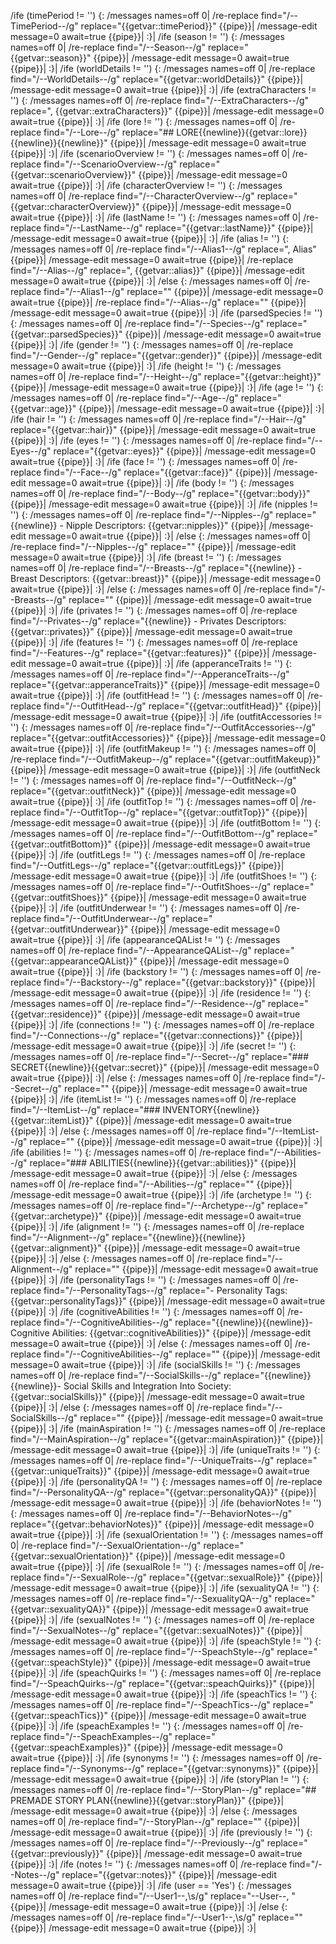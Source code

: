 /ife (timePeriod != '') {:
	/messages names=off 0|
	/re-replace find="/--TimePeriod--/g" replace="{{getvar::timePeriod}}" {{pipe}}|
	/message-edit message=0 await=true {{pipe}}|
:}|
/ife (season != '') {:
	/messages names=off 0|
	/re-replace find="/--Season--/g" replace="{{getvar::season}}" {{pipe}}|
	/message-edit message=0 await=true {{pipe}}|
:}|
/ife (worldDetails != '') {:
	/messages names=off 0|
	/re-replace find="/--WorldDetails--/g" replace="{{getvar::worldDetails}}" {{pipe}}|
	/message-edit message=0 await=true {{pipe}}|
:}|
/ife (extraCharacters != '') {:
	/messages names=off 0|
	/re-replace find="/--ExtraCharacters--/g" replace=", {{getvar::extraCharacters}}" {{pipe}}|
	/message-edit message=0 await=true {{pipe}}|
:}|
/ife (lore != '') {:
	/messages names=off 0|
	/re-replace find="/--Lore--/g" replace="## LORE{{newline}}{{getvar::lore}}{{newline}}{{newline}}" {{pipe}}|
	/message-edit message=0 await=true {{pipe}}|
:}|
/ife (scenarioOverview != '') {:
	/messages names=off 0|
	/re-replace find="/--ScenarioOverview--/g" replace="{{getvar::scenarioOverview}}" {{pipe}}|
	/message-edit message=0 await=true {{pipe}}|
:}|
/ife (characterOverview != '') {:
	/messages names=off 0|
	/re-replace find="/--CharacterOverview--/g" replace="{{getvar::characterOverview}}" {{pipe}}|
	/message-edit message=0 await=true {{pipe}}|
:}|
/ife (lastName != '') {:
	/messages names=off 0|
	/re-replace find="/--LastName--/g" replace="{{getvar::lastName}}" {{pipe}}|
	/message-edit message=0 await=true {{pipe}}|
:}|
/ife (alias != '') {:
	/messages names=off 0|
	/re-replace find="/--Alias1--/g" replace=", Alias" {{pipe}}|
	/message-edit message=0 await=true {{pipe}}|
	/re-replace find="/--Alias--/g" replace=", {{getvar::alias}}" {{pipe}}|
	/message-edit message=0 await=true {{pipe}}|
:}|
/else {:
	/messages names=off 0|
	/re-replace find="/--Alias1--/g" replace="" {{pipe}}|
	/message-edit message=0 await=true {{pipe}}|
	/re-replace find="/--Alias--/g" replace="" {{pipe}}|
	/message-edit message=0 await=true {{pipe}}|
:}|
/ife (parsedSpecies != '') {:
	/messages names=off 0|
	/re-replace find="/--Species--/g" replace="{{getvar::parsedSpecies}}" {{pipe}}|
	/message-edit message=0 await=true {{pipe}}|
:}|
/ife (gender != '') {:
	/messages names=off 0|
	/re-replace find="/--Gender--/g" replace="{{getvar::gender}}" {{pipe}}|
	/message-edit message=0 await=true {{pipe}}|
:}|
/ife (height != '') {:
	/messages names=off 0|
	/re-replace find="/--Height--/g" replace="{{getvar::height}}" {{pipe}}|
	/message-edit message=0 await=true {{pipe}}|
:}|
/ife (age != '') {:
	/messages names=off 0|
	/re-replace find="/--Age--/g" replace="{{getvar::age}}" {{pipe}}|
	/message-edit message=0 await=true {{pipe}}|
:}|
/ife (hair != '') {:
	/messages names=off 0|
	/re-replace find="/--Hair--/g" replace="{{getvar::hair}}" {{pipe}}|
	/message-edit message=0 await=true {{pipe}}|
:}|
/ife (eyes != '') {:
	/messages names=off 0|
	/re-replace find="/--Eyes--/g" replace="{{getvar::eyes}}" {{pipe}}|
	/message-edit message=0 await=true {{pipe}}|
:}|
/ife (face != '') {:
	/messages names=off 0|
	/re-replace find="/--Face--/g" replace="{{getvar::face}}" {{pipe}}|
	/message-edit message=0 await=true {{pipe}}|
:}|
/ife (body != '') {:
	/messages names=off 0|
	/re-replace find="/--Body--/g" replace="{{getvar::body}}" {{pipe}}|
	/message-edit message=0 await=true {{pipe}}|
:}|
/ife (nipples != '') {:
	/messages names=off 0|
	/re-replace find="/--Nipples--/g" replace="{{newline}} - Nipple Descriptors: {{getvar::nipples}}" {{pipe}}|
	/message-edit message=0 await=true {{pipe}}|
:}|
/else {:
	/messages names=off 0|
	/re-replace find="/--Nipples--/g" replace="" {{pipe}}|
	/message-edit message=0 await=true {{pipe}}|
:}|
/ife (breast != '') {:
	/messages names=off 0|
	/re-replace find="/--Breasts--/g" replace="{{newline}} - Breast Descriptors: {{getvar::breast}}" {{pipe}}|
	/message-edit message=0 await=true {{pipe}}|
:}|
/else {:
	/messages names=off 0|
	/re-replace find="/--Breasts--/g" replace="" {{pipe}}|
	/message-edit message=0 await=true {{pipe}}|
:}|
/ife (privates != '') {:
	/messages names=off 0|
	/re-replace find="/--Privates--/g" replace="{{newline}} - Privates Descriptors: {{getvar::privates}}" {{pipe}}|
	/message-edit message=0 await=true {{pipe}}|
:}|
/ife (features != '') {:
	/messages names=off 0|
	/re-replace find="/--Features--/g" replace="{{getvar::features}}" {{pipe}}|
	/message-edit message=0 await=true {{pipe}}|
:}|
/ife (apperanceTraits != '') {:
	/messages names=off 0|
	/re-replace find="/--ApperanceTraits--/g" replace="{{getvar::apperanceTraits}}" {{pipe}}|
	/message-edit message=0 await=true {{pipe}}|
:}|
/ife (outfitHead != '') {:
	/messages names=off 0|
	/re-replace find="/--OutfitHead--/g" replace="{{getvar::outfitHead}}" {{pipe}}|
	/message-edit message=0 await=true {{pipe}}|
:}|
/ife (outfitAccessories != '') {:
	/messages names=off 0|
	/re-replace find="/--OutfitAccessories--/g" replace="{{getvar::outfitAccessories}}" {{pipe}}|
	/message-edit message=0 await=true {{pipe}}|
:}|
/ife (outfitMakeup != '') {:
	/messages names=off 0|
	/re-replace find="/--OutfitMakeup--/g" replace="{{getvar::outfitMakeup}}" {{pipe}}|
	/message-edit message=0 await=true {{pipe}}|
:}|
/ife (outfitNeck != '') {:
	/messages names=off 0|
	/re-replace find="/--OutfitNeck--/g" replace="{{getvar::outfitNeck}}" {{pipe}}|
	/message-edit message=0 await=true {{pipe}}|
:}|
/ife (outfitTop != '') {:
	/messages names=off 0|
	/re-replace find="/--OutfitTop--/g" replace="{{getvar::outfitTop}}" {{pipe}}|
	/message-edit message=0 await=true {{pipe}}|
:}|
/ife (outfitBottom != '') {:
	/messages names=off 0|
	/re-replace find="/--OutfitBottom--/g" replace="{{getvar::outfitBottom}}" {{pipe}}|
	/message-edit message=0 await=true {{pipe}}|
:}|
/ife (outfitLegs != '') {:
	/messages names=off 0|
	/re-replace find="/--OutfitLegs--/g" replace="{{getvar::outfitLegs}}" {{pipe}}|
	/message-edit message=0 await=true {{pipe}}|
:}|
/ife (outfitShoes != '') {:
	/messages names=off 0|
	/re-replace find="/--OutfitShoes--/g" replace="{{getvar::outfitShoes}}" {{pipe}}|
	/message-edit message=0 await=true {{pipe}}|
:}|
/ife (outfitUnderwear != '') {:
	/messages names=off 0|
	/re-replace find="/--OutfitUnderwear--/g" replace="{{getvar::outfitUnderwear}}" {{pipe}}|
	/message-edit message=0 await=true {{pipe}}|
:}|
/ife (appearanceQAList != '') {:
	/messages names=off 0|
	/re-replace find="/--AppearanceQAList--/g" replace="{{getvar::appearanceQAList}}" {{pipe}}|
	/message-edit message=0 await=true {{pipe}}|
:}|
/ife (backstory != '') {:
	/messages names=off 0|
	/re-replace find="/--Backstory--/g" replace="{{getvar::backstory}}" {{pipe}}|
	/message-edit message=0 await=true {{pipe}}|
:}|
/ife (residence != '') {:
	/messages names=off 0|
	/re-replace find="/--Residence--/g" replace="{{getvar::residence}}" {{pipe}}|
	/message-edit message=0 await=true {{pipe}}|
:}|
/ife (connections != '') {:
	/messages names=off 0|
	/re-replace find="/--Connections--/g" replace="{{getvar::connections}}" {{pipe}}|
	/message-edit message=0 await=true {{pipe}}|
:}|
/ife (secret != '') {:
	/messages names=off 0|
	/re-replace find="/--Secret--/g" replace="### SECRET{{newline}}{{getvar::secret}}" {{pipe}}|
	/message-edit message=0 await=true {{pipe}}|
:}|
/else {:
	/messages names=off 0|
	/re-replace find="/--Secret--/g" replace="" {{pipe}}|
	/message-edit message=0 await=true {{pipe}}|
:}|
/ife (itemList != '') {:
	/messages names=off 0|
	/re-replace find="/--ItemList--/g" replace="### INVENTORY{{newline}}{{getvar::itemList}}" {{pipe}}|
	/message-edit message=0 await=true {{pipe}}|
:}|
/else {:
	/messages names=off 0|
	/re-replace find="/--ItemList--/g" replace="" {{pipe}}|
	/message-edit message=0 await=true {{pipe}}|
:}|
/ife (abilities != '') {:
	/messages names=off 0|
	/re-replace find="/--Abilities--/g" replace="### ABILITIES{{newline}}{{getvar::abilities}}" {{pipe}}|
	/message-edit message=0 await=true {{pipe}}|
:}|
/else {:
	/messages names=off 0|
	/re-replace find="/--Abilities--/g" replace="" {{pipe}}|
	/message-edit message=0 await=true {{pipe}}|
:}|
/ife (archetype != '') {:
	/messages names=off 0|
	/re-replace find="/--Archetype--/g" replace="{{getvar::archetype}}" {{pipe}}|
	/message-edit message=0 await=true {{pipe}}|
:}|
/ife (alignment != '') {:
	/messages names=off 0|
	/re-replace find="/--Alignment--/g" replace="{{newline}}{{newline}}{{getvar::alignment}}" {{pipe}}|
	/message-edit message=0 await=true {{pipe}}|
:}|
/else {:
	/messages names=off 0|
	/re-replace find="/--Alignment--/g" replace="" {{pipe}}|
	/message-edit message=0 await=true {{pipe}}|
:}|
/ife (personalityTags != '') {:
	/messages names=off 0|
	/re-replace find="/--PersonalityTags--/g" replace="- Personality Tags:{{getvar::personalityTags}}" {{pipe}}|
	/message-edit message=0 await=true {{pipe}}|
:}|
/ife (cognitiveAbilities != '') {:
	/messages names=off 0|
	/re-replace find="/--CognitiveAbilities--/g" replace="{{newline}}{{newline}}- Cognitive Abilities: {{getvar::cognitiveAbilities}}" {{pipe}}|
	/message-edit message=0 await=true {{pipe}}|
:}|
/else {:
	/messages names=off 0|
	/re-replace find="/--CognitiveAbilities--/g" replace="" {{pipe}}|
	/message-edit message=0 await=true {{pipe}}|
:}|
/ife (socialSkills != '') {:
	/messages names=off 0|
	/re-replace find="/--SocialSkills--/g" replace="{{newline}}{{newline}}- Social Skills and Integration Into Society:{{getvar::socialSkills}}" {{pipe}}|
	/message-edit message=0 await=true {{pipe}}|
:}|
/else {:
	/messages names=off 0|
	/re-replace find="/--SocialSkills--/g" replace="" {{pipe}}|
	/message-edit message=0 await=true {{pipe}}|
:}|
/ife (mainAspiration != '') {:
	/messages names=off 0|
	/re-replace find="/--MainAspiration--/g" replace="{{getvar::mainAspiration}}" {{pipe}}|
	/message-edit message=0 await=true {{pipe}}|
:}|
/ife (uniqueTraits != '') {:
	/messages names=off 0|
	/re-replace find="/--UniqueTraits--/g" replace="{{getvar::uniqueTraits}}" {{pipe}}|
	/message-edit message=0 await=true {{pipe}}|
:}|
/ife (personalityQA != '') {:
	/messages names=off 0|
	/re-replace find="/--PersonalityQA--/g" replace="{{getvar::personalityQA}}" {{pipe}}|
	/message-edit message=0 await=true {{pipe}}|
:}|
/ife (behaviorNotes != '') {:
	/messages names=off 0|
	/re-replace find="/--BehaviorNotes--/g" replace="{{getvar::behaviorNotes}}" {{pipe}}|
	/message-edit message=0 await=true {{pipe}}|
:}|
/ife (sexualOrientation != '') {:
	/messages names=off 0|
	/re-replace find="/--SexualOrientation--/g" replace="{{getvar::sexualOrientation}}" {{pipe}}|
	/message-edit message=0 await=true {{pipe}}|
:}|
/ife (sexualRole != '') {:
	/messages names=off 0|
	/re-replace find="/--SexualRole--/g" replace="{{getvar::sexualRole}}" {{pipe}}|
	/message-edit message=0 await=true {{pipe}}|
:}|
/ife (sexualityQA != '') {:
	/messages names=off 0|
	/re-replace find="/--SexualityQA--/g" replace="{{getvar::sexualityQA}}" {{pipe}}|
	/message-edit message=0 await=true {{pipe}}|
:}|
/ife (sexualNotes != '') {:
	/messages names=off 0|
	/re-replace find="/--SexualNotes--/g" replace="{{getvar::sexualNotes}}" {{pipe}}|
	/message-edit message=0 await=true {{pipe}}|
:}|
/ife (speachStyle != '') {:
	/messages names=off 0|
	/re-replace find="/--SpeachStyle--/g" replace="{{getvar::speachStyle}}" {{pipe}}|
	/message-edit message=0 await=true {{pipe}}|
:}|
/ife (speachQuirks != '') {:
	/messages names=off 0|
	/re-replace find="/--SpeachQuirks--/g" replace="{{getvar::speachQuirks}}" {{pipe}}|
	/message-edit message=0 await=true {{pipe}}|
:}|
/ife (speachTics != '') {:
	/messages names=off 0|
	/re-replace find="/--SpeachTics--/g" replace="{{getvar::speachTics}}" {{pipe}}|
	/message-edit message=0 await=true {{pipe}}|
:}|
/ife (speachExamples != '') {:
	/messages names=off 0|
	/re-replace find="/--SpeachExamples--/g" replace="{{getvar::speachExamples}}" {{pipe}}|
	/message-edit message=0 await=true {{pipe}}|
:}|
/ife (synonyms != '') {:
	/messages names=off 0|
	/re-replace find="/--Synonyms--/g" replace="{{getvar::synonyms}}" {{pipe}}|
	/message-edit message=0 await=true {{pipe}}|
:}|
/ife (storyPlan != '') {:
	/messages names=off 0|
	/re-replace find="/--StoryPlan--/g" replace="## PREMADE STORY PLAN{{newline}}{{getvar::storyPlan}}" {{pipe}}|
	/message-edit message=0 await=true {{pipe}}|
:}|
/else {:
	/messages names=off 0|
	/re-replace find="/--StoryPlan--/g" replace="" {{pipe}}|
	/message-edit message=0 await=true {{pipe}}|
:}|
/ife (previously != '') {:
	/messages names=off 0|
	/re-replace find="/--Previously--/g" replace="{{getvar::previously}}" {{pipe}}|
	/message-edit message=0 await=true {{pipe}}|
:}|
/ife (notes != '') {:
	/messages names=off 0|
	/re-replace find="/--Notes--/g" replace="{{getvar::notes}}" {{pipe}}|
	/message-edit message=0 await=true {{pipe}}|
:}|
/ife (user == 'Yes') {:
	/messages names=off 0|
	/re-replace find="/--User1--,\s/g" replace="--User--, " {{pipe}}|
	/message-edit message=0 await=true {{pipe}}|
:}|
/else {:
	/messages names=off 0|
	/re-replace find="/--User1--,\s/g" replace="" {{pipe}}|
	/message-edit message=0 await=true {{pipe}}|
:}|